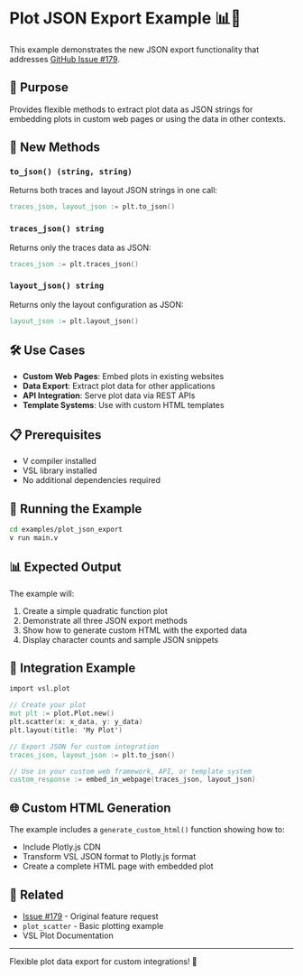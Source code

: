 # Plot JSON Export Example 📊🔌

This example demonstrates the new JSON export functionality that addresses [GitHub Issue #179](https://github.com/vlang/vsl/issues/179).

## 🎯 Purpose

Provides flexible methods to extract plot data as JSON strings for embedding plots in custom
web pages or using the data in other contexts.

## 🚀 New Methods

### `to_json() (string, string)`
Returns both traces and layout JSON strings in one call:
```v
traces_json, layout_json := plt.to_json()
```

### `traces_json() string`
Returns only the traces data as JSON:
```v
traces_json := plt.traces_json()
```

### `layout_json() string`
Returns only the layout configuration as JSON:
```v
layout_json := plt.layout_json()
```

## 🛠️ Use Cases

- **Custom Web Pages**: Embed plots in existing websites
- **Data Export**: Extract plot data for other applications
- **API Integration**: Serve plot data via REST APIs
- **Template Systems**: Use with custom HTML templates

## 📋 Prerequisites

- V compiler installed
- VSL library installed
- No additional dependencies required

## 🚀 Running the Example

```sh
cd examples/plot_json_export
v run main.v
```

## 📊 Expected Output

The example will:
1. Create a simple quadratic function plot
2. Demonstrate all three JSON export methods
3. Show how to generate custom HTML with the exported data
4. Display character counts and sample JSON snippets

## 🔧 Integration Example

```v
import vsl.plot

// Create your plot
mut plt := plot.Plot.new()
plt.scatter(x: x_data, y: y_data)
plt.layout(title: 'My Plot')

// Export JSON for custom integration
traces_json, layout_json := plt.to_json()

// Use in your custom web framework, API, or template system
custom_response := embed_in_webpage(traces_json, layout_json)
```

## 🌐 Custom HTML Generation

The example includes a `generate_custom_html()` function showing how to:
- Include Plotly.js CDN
- Transform VSL JSON format to Plotly.js format
- Create a complete HTML page with embedded plot

## 🔗 Related

- [Issue #179](https://github.com/vlang/vsl/issues/179) - Original feature request
- `plot_scatter` - Basic plotting example
- VSL Plot Documentation

---

Flexible plot data export for custom integrations! 🚀
